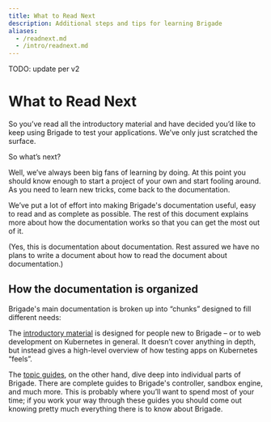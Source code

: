 ```yaml
---
title: What to Read Next
description: Additional steps and tips for learning Brigade
aliases:
  - /readnext.md
  - /intro/readnext.md
---
```


TODO: update per v2
# What to Read Next

So you’ve read all the introductory material and have decided you’d like to keep using Brigade to test your applications. We’ve only just scratched the surface.

So what’s next?

Well, we’ve always been big fans of learning by doing. At this point you should know enough to start a project of your own and start fooling around. As you need to learn new tricks, come back to the documentation.

We’ve put a lot of effort into making Brigade's documentation useful, easy to read and as complete as possible. The rest of this document explains more about how the documentation works so that you can get the most out of it.

(Yes, this is documentation about documentation. Rest assured we have no plans to write a document about how to read the document about documentation.)

## How the documentation is organized

Brigade's main documentation is broken up into “chunks” designed to fill different needs:

The [introductory material][] is designed for people new to Brigade – or to web development on Kubernetes in general. It doesn’t cover anything in depth, but instead gives a high-level overview of how testing apps on Kubernetes “feels”.

The [topic guides][topics], on the other hand, dive deep into individual parts of Brigade. There are complete guides to Brigade's controller, sandbox engine, and much more. This is probably where you’ll want to spend most of your time; if you work your way through these guides you should come out knowing pretty much everything there is to know about Brigade.

[introductory material]: ../
[topics]: ../../topics/